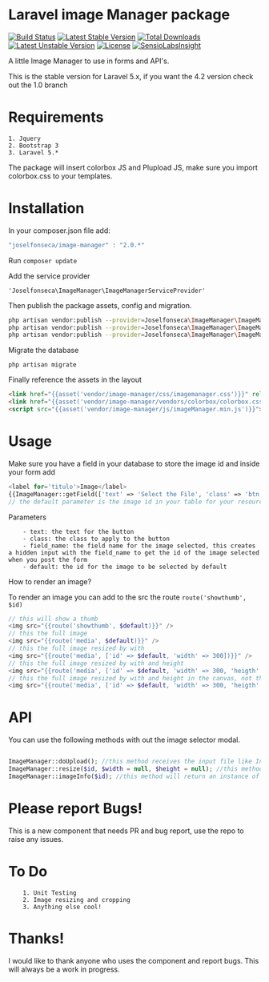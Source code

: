 Laravel image Manager package 
=============================

[![Build Status](https://travis-ci.org/joselfonseca/image-manager.svg?branch=master)](https://travis-ci.org/joselfonseca/image-manager)
[![Latest Stable Version](https://poser.pugx.org/joselfonseca/image-manager/v/stable.svg)](https://packagist.org/packages/joselfonseca/image-manager) 
[![Total Downloads](https://poser.pugx.org/joselfonseca/image-manager/downloads.svg)](https://packagist.org/packages/joselfonseca/image-manager) 
[![Latest Unstable Version](https://poser.pugx.org/joselfonseca/image-manager/v/unstable.svg)](https://packagist.org/packages/joselfonseca/image-manager) 
[![License](https://poser.pugx.org/joselfonseca/image-manager/license.svg)](https://packagist.org/packages/joselfonseca/image-manager)
[![SensioLabsInsight](https://insight.sensiolabs.com/projects/32a20858-db3e-4e28-8211-9517268b3f6f/small.png)](https://insight.sensiolabs.com/projects/32a20858-db3e-4e28-8211-9517268b3f6f)

A little Image Manager to use in forms and API's.

This is the stable version for Laravel 5.x, if you want the 4.2 version check out the 1.0 branch

Requirements
============================
    1. Jquery
    2. Bootstrap 3
    3. Laravel 5.*

The package will insert colorbox JS and Plupload JS, make sure you import colorbox.css to your templates.


Installation
============================
In your composer.json file add:

```js
"joselfonseca/image-manager" : "2.0.*"
```

Run `composer update`

Add the service provider

`'Joselfonseca\ImageManager\ImageManagerServiceProvider'`

Then publish the package assets, config and migration.
```bash
php artisan vendor:publish --provider=Joselfonseca\ImageManager\ImageManagerServiceProvider --force --tag=IMpublic
php artisan vendor:publish --provider=Joselfonseca\ImageManager\ImageManagerServiceProvider --force --tag=IMconfig
php artisan vendor:publish --provider=Joselfonseca\ImageManager\ImageManagerServiceProvider --force --tag=IMmigration
```

Migrate the database

`php artisan migrate`

Finally reference the assets in the layout

```html
<link href="{{asset('vendor/image-manager/css/imagemanager.css')}}" rel="stylesheet">
<link href="{{asset('vendor/image-manager/vendors/colorbox/colorbox.css')}}" rel="stylesheet">
<script src="{{asset('vendor/image-manager/js/imageManager.min.js')}}"></script>
```

Usage
================================

Make sure you have a field in your database to store the image id and inside your form add

```php
<label for='titulo'>Image</label>
{{ImageManager::getField(['text' => 'Select the File', 'class' => 'btn btn-primary', 'field_name' => 'your_field_name', 'default' => '12'])}}
// the default parameter is the image id in your table for your resource.
```

Parameters
```
    - text: the text for the button
    - class: the class to apply to the button
    - field_name: the field name for the image selected, this creates a hidden input with the field_name to get the id of the image selected when you post the form
    - default: the id for the image to be selected by default
```

How to render an image?

To render an image you can add to the src the route `route('showthumb', $id)`

```php
// this will show a thumb
<img src="{{route('showthumb', $default)}}" />
// this the full image
<img src="{{route('media', $default)}}" />
// this the full image resized by with
<img src="{{route('media', ['id' => $default, 'width' => 300])}}" />
// this the full image resized by with and height
<img src="{{route('media', ['id' => $default, 'width' => 300, 'heigth' => 300])}}" />
// this the full image resized by with and height in the canvas, not the image
<img src="{{route('media', ['id' => $default, 'width' => 300, 'heigth' => 300, 'canvas' => 'canvas'])}}" />
```

API
===============================

You can use the following methods with out the image selector modal.

```php

ImageManager::doUpload(); //this method receives the input file like Input::file('file')
ImageManager::resize($id, $width = null, $height = null); //this method will render the image according to the parameters
ImageManager::imageInfo($id); //this method will return an instance of Joselfonseca\ImageManager\Models\ImageManagerFiles which is the eloquent model for the image_manager_files table for the id given.

```

Please report Bugs!
===============================

This is a new component that needs PR and bug report, use the repo to raise any issues.

To Do
================================
```
    1. Unit Testing
    2. Image resizing and cropping
    3. Anything else cool!
```

Thanks!
================================

I would like to thank anyone who uses the component and report bugs. This will always be a work in progress.
